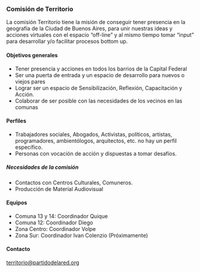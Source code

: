 ### Comisión de Territorio

La comisión Territorio tiene la misión de conseguir tener presencia en la geografía de la Ciudad de Buenos Aires, para unir nuestras ideas y acciones virtuales con el espacio “off-line” y al mismo tiempo tomar “input” para desarrollar y/o facilitar procesos bottom up.

#### Objetivos generales

* Tener presencia y acciones en todos los barrios de la Capital Federal
* Ser una puerta de entrada y un espacio de desarrollo para nuevos o viejos pares
* Lograr ser un espacio de Sensibilización, Reflexión, Capacitación y Acción.
* Colaborar  de ser posible con las necesidades de los vecinos en las comunas

#### Perfiles

* Trabajadores sociales, Abogados, Activistas, políticos, artistas, programadores, ambientólogos, arquitectos, etc. no hay un perfil específico.
* Personas con vocación de acción y dispuestas a tomar desafíos.

##### Necesidades de la comisión

* Contactos con Centros Culturales, Comuneros.
* Producción de Material Audiovisual

#### Equipos

* Comuna 13 y 14: Coordinador Quique
* Comuna 12: Coordinador Diego
* Zona Centro: Coordinador Volpe
* Zona Sur: Coordinador Ivan Colenzio (Próximamente)

#### Contacto

territorio@partidodelared.org